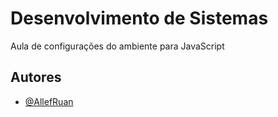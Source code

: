 
# Desenvolvimento de Sistemas

Aula de configurações do ambiente para JavaScript


## Autores

- [@AllefRuan](https://www.github.com/AllefRuan)

